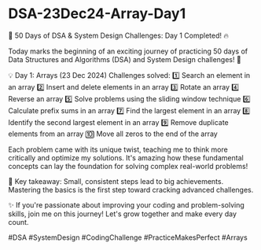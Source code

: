 # DSA-23Dec24-Array-Day1
🚀 50 Days of DSA & System Design Challenges: Day 1 Completed! 🔥

Today marks the beginning of an exciting journey of practicing 50 days of Data Structures and Algorithms (DSA) and System Design challenges! 🙌

💡 Day 1: Arrays (23 Dec 2024)
Challenges solved:
1️⃣ Search an element in an array
2️⃣ Insert and delete elements in an array
3️⃣ Rotate an array
4️⃣ Reverse an array
5️⃣ Solve problems using the sliding window technique
6️⃣ Calculate prefix sums in an array
7️⃣ Find the largest element in an array
8️⃣ Identify the second largest element in an array
9️⃣ Remove duplicate elements from an array
🔟 Move all zeros to the end of the array

Each problem came with its unique twist, teaching me to think more critically and optimize my solutions. It's amazing how these fundamental concepts can lay the foundation for solving complex real-world problems!

🔑 Key takeaway: Small, consistent steps lead to big achievements. Mastering the basics is the first step toward cracking advanced challenges.

✨ If you're passionate about improving your coding and problem-solving skills, join me on this journey! Let's grow together and make every day count.

#DSA #SystemDesign #CodingChallenge #PracticeMakesPerfect #Arrays
